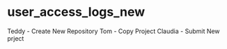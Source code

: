 # user_access_logs_new
Teddy - Create New Repository
Tom - Copy Project
Claudia - Submit New prject

